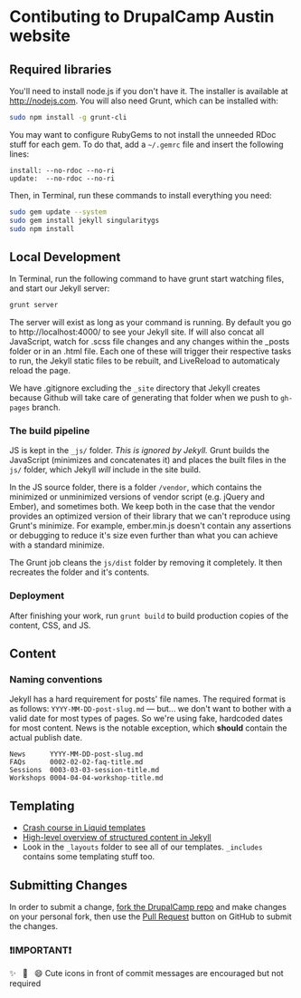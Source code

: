 # Contibuting to DrupalCamp Austin website

## Required libraries

You'll need to install node.js if you don't have it. The installer is available at http://nodejs.com. You will also need Grunt, which can be installed with:
```bash
sudo npm install -g grunt-cli
```

You may want to configure RubyGems to not install the unneeded RDoc stuff for each gem. To do that, add a `~/.gemrc` file and insert the following lines:

```
install: --no-rdoc --no-ri
update:  --no-rdoc --no-ri
```

Then, in Terminal, run these commands to install everything you need:

```bash
sudo gem update --system
sudo gem install jekyll singularitygs
sudo npm install
```


## Local Development


In Terminal, run the following command to have grunt start watching files, and start our Jekyll server:

```bash
grunt server
```

The server will exist as long as your command is running. By default you go to http://localhost:4000/ to see your Jekyll site. If will also concat all JavaScript, watch for .scss file changes and any changes within the _posts folder or in an .html file. Each one of these will trigger their respective tasks to run, the Jekyll static files to be rebuilt, and LiveReload to automaticaly reload the page.

We have .gitignore excluding the ```_site``` directory that Jekyll creates because Github will take care of generating that folder when we push to ```gh-pages``` branch.


### The build pipeline

JS is kept in the `_js/` folder. *This is ignored by Jekyll.* Grunt builds the JavaScript (minimizes and concatenates it) and places the built files in the `js/` folder, which Jekyll *will* include in the site build.

In the JS source folder, there is a folder `/vendor`, which contains the minimized or unminimized versions of vendor script (e.g. jQuery and Ember), and sometimes both. We keep both in the case that the vendor provides an optimized version of their library that we can't reproduce using Grunt's minimize. For example, ember.min.js doesn't contain any assertions or debugging to reduce it's size even further than what you can achieve with a standard minimize.

The Grunt job cleans the `js/dist` folder by removing it completely. It then recreates the folder and it's contents.

### Deployment

After finishing your work, run ```grunt build``` to build production copies of the content, CSS, and JS.

## Content

### Naming conventions

Jekyll has a hard requirement for posts' file names. The required format is as follows: ```YYYY-MM-DD-post-slug.md``` — but... we don't want to bother with a valid date for most types of pages. So we're using fake, hardcoded dates for most content. News is the notable exception, which **should** contain the actual publish date.

```
News      YYYY-MM-DD-post-slug.md
FAQs      0002-02-02-faq-title.md
Sessions  0003-03-03-session-title.md
Workshops 0004-04-04-workshop-title.md
```

## Templating

* [Crash course in Liquid templates](https://github.com/Shopify/liquid/wiki/Liquid-for-Designers)
* [High-level overview of structured content in Jekyll](http://developmentseed.org/blog/2011/09/09/jekyll-github-pages/)
* Look in the ```_layouts``` folder to see all of our templates. ```_includes``` contains some templating stuff too.

## Submitting Changes

In order to submit a change, [fork the DrupalCamp repo](https://github.com/fourkitchens/dca2013/fork) and make changes on your personal fork, then use the [Pull Request](https://help.github.com/articles/creating-a-pull-request) button on GitHub to submit the changes.

### :exclamation:IMPORTANT:exclamation:

:sparkles: &nbsp; :whale2: &nbsp; :smile: Cute icons in front of commit messages are encouraged but not required
